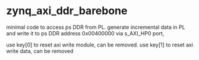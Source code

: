# zynq_axi_ddr_barebone
minimal code to access ps DDR from PL.
generate incremental data in PL and write it to ps DDR address 0x00400000 via s_AXI_HP0 port,

use key[0] to reset axi write module, can be removed.
use key[1] to reset axi write data, can be removed

